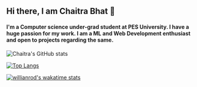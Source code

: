 ## Hi there, I am Chaitra Bhat 👋


#### I'm a Computer science under-grad student at PES University. I have a huge passion for my work. I am a ML and Web Development enthusiast and open to projects regarding the same.


![Chaitra's GitHub stats](https://github-readme-stats.vercel.app/api?username=Chaitra-Bhat383&count_private=true&theme=dracula&showicons=true])


[![Top Langs](https://github-readme-stats.vercel.app/api/top-langs/?username=Chaitra-Bhat383&layout=compact&theme=dracula)](https://github.com/anuraghazra/github-readme-stats)


[![willianrod's wakatime stats](https://github-readme-stats.vercel.app/api/wakatime?username=Chaitra-Bhat383)](https://github.com/anuraghazra/github-readme-stats)

